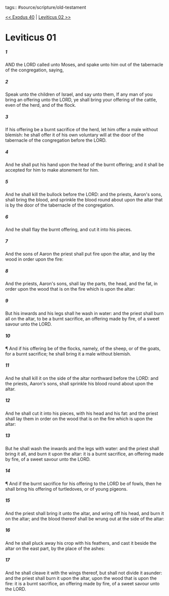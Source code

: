 tags:: #source/scripture/old-testament

[<< Exodus 40](/old-testament/02_Exodus/Exodus_40.md) | [Leviticus 02 >>](/old-testament/03_Leviticus/Leviticus_02.md)

# Leviticus 01

##### 1

AND the LORD called unto Moses, and spake unto him out of the tabernacle of the congregation, saying,

##### 2

Speak unto the children of Israel, and say unto them, If any man of you bring an offering unto the LORD, ye shall bring your offering of the cattle, even of the herd, and of the flock.

##### 3

If his offering be a burnt sacrifice of the herd, let him offer a male without blemish: he shall offer it of his own voluntary will at the door of the tabernacle of the congregation before the LORD.

##### 4

And he shall put his hand upon the head of the burnt offering; and it shall be accepted for him to make atonement for him.

##### 5

And he shall kill the bullock before the LORD: and the priests, Aaron's sons, shall bring the blood, and sprinkle the blood round about upon the altar that is by the door of the tabernacle of the congregation.

##### 6

And he shall flay the burnt offering, and cut it into his pieces.

##### 7

And the sons of Aaron the priest shall put fire upon the altar, and lay the wood in order upon the fire:

##### 8

And the priests, Aaron's sons, shall lay the parts, the head, and the fat, in order upon the wood that is on the fire which is upon the altar:

##### 9

But his inwards and his legs shall he wash in water: and the priest shall burn all on the altar, to be a burnt sacrifice, an offering made by fire, of a sweet savour unto the LORD.

##### 10

¶ And if his offering be of the flocks, namely, of the sheep, or of the goats, for a burnt sacrifice; he shall bring it a male without blemish.

##### 11

And he shall kill it on the side of the altar northward before the LORD: and the priests, Aaron's sons, shall sprinkle his blood round about upon the altar.

##### 12

And he shall cut it into his pieces, with his head and his fat: and the priest shall lay them in order on the wood that is on the fire which is upon the altar:

##### 13

But he shall wash the inwards and the legs with water: and the priest shall bring it all, and burn it upon the altar: it is a burnt sacrifice, an offering made by fire, of a sweet savour unto the LORD.

##### 14

¶ And if the burnt sacrifice for his offering to the LORD be of fowls, then he shall bring his offering of turtledoves, or of young pigeons.

##### 15

And the priest shall bring it unto the altar, and wring off his head, and burn it on the altar; and the blood thereof shall be wrung out at the side of the altar:

##### 16

And he shall pluck away his crop with his feathers, and cast it beside the altar on the east part, by the place of the ashes:

##### 17

And he shall cleave it with the wings thereof, but shall not divide it asunder: and the priest shall burn it upon the altar, upon the wood that is upon the fire: it is a burnt sacrifice, an offering made by fire, of a sweet savour unto the LORD.
